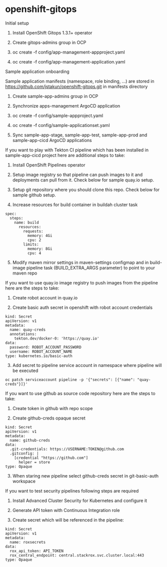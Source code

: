 # openshift-gitops
Initial setup

1. Install OpenShift Gitops 1.3.1+ operator

2. Create gitops-admins group in OCP

3. oc create -f config/app-management-appproject.yaml

4. oc create -f config/app-management-application.yaml

Sample application onboarding

Sample application manifests (namespace, role binding, ...) are stored in https://github.com/jstakun/openshift-gitops.git in manifests directory

1. Create sample-app-admins group in OCP

2. Synchronize apps-management ArgoCD application

3. oc create -f config/sample-appproject.yaml

4. oc create -f config/sample-applicationset.yaml

5. Sync sample-app-stage, sample-app-test, sample-app-prod and sample-app-cicd ArgoCD applications

If you want to play with Tekton CI pipeline which has been installed in sample-app-cicd project here are additional steps to take:

1. Install OpenShift Pipelines operator

2. Setup image registry so that pipeline can push images to it and deployments can pull from it. Check below for sample quay.io setup.

3. Setup git repository where you should clone this repo. Check below for sample github setup.

4. Increase resources for build container in buildah cluster task
```
spec:
  steps:
    name: build
      resources: 
        requests:
          memory: 4Gi
          cpu: 2
        limits:
          memory: 8Gi
          cpu: 4 
```
5. Modify maven mirror settings in maven-settings configmap and in build-image pipeline task (BUILD_EXTRA_ARGS parameter) to point to your maven repo

If you want to use quay.io image registry to push images from the pipeline here are the steps to take:

1. Create robot account in quay.io

2. Create basic auth secret in openshift with robot account credentials

```
kind: Secret
apiVersion: v1
metadata:
  name: quay-creds
  annotations:
    tekton.dev/docker-0: 'https://quay.io'
data:
  password: ROBOT_ACCOUNT_PASSWORD
  username: ROBOT_ACCOUNT_NAME
type: kubernetes.io/basic-auth
```

3. Add secret to pipeline service account in namespace where pipeline will be executed

```
oc patch serviceaccount pipeline -p '{"secrets": [{"name": "quay-creds"}]}'
```

If you want to use github as source code repository here are the steps to take:

1. Create token in github with repo scope

2. Create github-creds opaque secret

```
kind: Secret
apiVersion: v1
metadata:
  name: github-creds
data:
  .git-credentials: https://USERNAME:TOKEN@github.com
  .gitconfig: |
    [credential "https://github.com"]
      helper = store
type: Opaque
```

3. When staring new pipeline select github-creds secret in git-basic-auth workspace 

If you want to test security pipelines following steps are required 

1. Install Advanced Cluster Security for Kubernetes and configure it

2. Generate API token with Continuous Integration role

3. Create secret which will be referenced in the pipeline:

```
kind: Secret
apiVersion: v1
metadata:
  name: roxsecrets
data:
  rox_api_token: API_TOKEN
  rox_central_endpoint: central.stackrox.svc.cluster.local:443
type: Opaque
```







